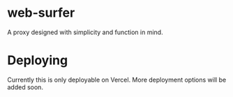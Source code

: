 # web-surfer
A proxy designed with simplicity and function in mind.
# Deploying
Currently this is only deployable on Vercel. More deployment options will be added soon.
